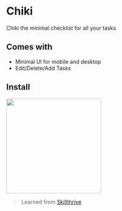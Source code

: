 # Chiki

Chiki the minimal checklist for all your tasks

## Comes with

- Minimal UI for mobile and desktop
- Edit/Delete/Add Tasks

## Install
<a href="https://deta.space/discovery"><img src="https://deta.space/buttons/dark.svg" width=250 height=250></a>

> Learned from [Skillthrive](https://www.youtube.com/watch?v=3MCpUaboF18)
